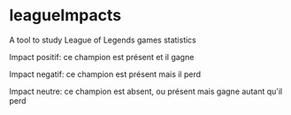 # leagueImpacts
A tool to study League of Legends games statistics


Impact positif: ce champion est présent et il gagne

Impact negatif: ce champion est présent mais il perd

Impact neutre: ce champion est absent, ou présent mais gagne autant qu'il perd
